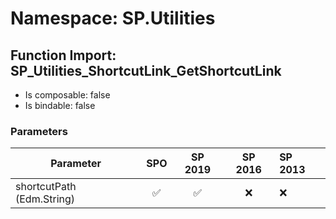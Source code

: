 # Namespace: SP.Utilities

## Function Import: SP_Utilities_ShortcutLink_GetShortcutLink

- Is composable: false
- Is bindable: false

### Parameters

Parameter | SPO | SP 2019 | SP 2016 | SP 2013
----------|:---:|:-------:|:-------:|:-------
shortcutPath (Edm.String) | ✅ | ✅ | ❌ | ❌
